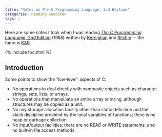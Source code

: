 ```yaml
---
title: "Notes on The C Programming Language, 2nd Edition"
categories: Reading Computer
tags: c
---
```


Here are some notes I took when I was reading [*The C Programming Language*, 2nd Edition](https://www.amazon.com/Programming-Language-2nd-Brian-Kernighan/dp/0131103628) (1988) written by [Kernighan](https://www.cs.princeton.edu/~bwk/) and [Ritchie](https://www.bell-labs.com/usr/dmr/www/) -- the famous [K&R](https://en.wikipedia.org/wiki/K%26R).

{% include toc.html %}

## Introduction

Some points to show the "low-level" aspects of C:

- No operations to deal directly with composite objects such as character strings, sets, lists, or arrays.
- No operations that manipulate an entire array or string, although structures may be copied as a unit.
- No any storage allocation facility other than static definition and the stack discipline provided by the local variables of functions; there is no heap or garbage collection.
- No input/output facilities; there are no READ or WRITE statements, and no built-in file access methods.